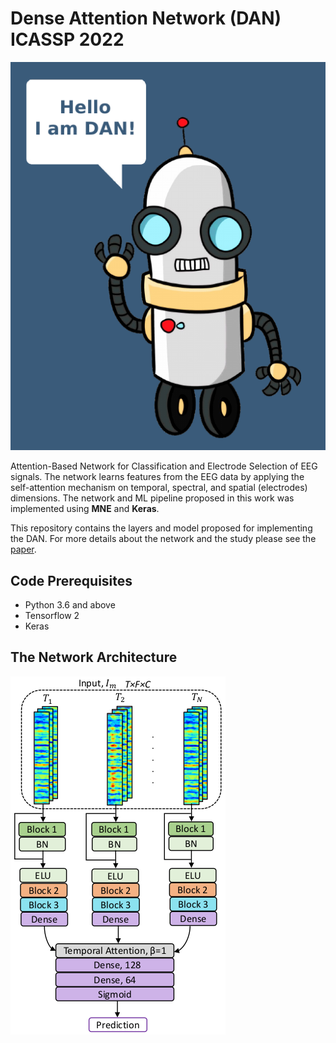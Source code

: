 # Dense Attention Network (DAN) ICASSP 2022

![this is an image](https://github.com/awaknd-1/DAN/blob/6bc9fefdd7efbab4019fb08064200a4599e53b03/DAN.png)

Attention-Based Network for Classification and Electrode Selection of EEG signals. The network learns features from the EEG data by applying the self-attention mechanism on temporal, spectral, and spatial (electrodes) dimensions. The network and ML pipeline proposed in this work was implemented using **MNE** and **Keras**.


This repository contains the layers and model proposed for implementing the DAN. For more details about the network and the study please see the [paper](https://ieeexplore.ieee.org/document/9746241).

## Code Prerequisites
* Python 3.6 and above
* Tensorflow 2
* Keras

## The Network Architecture

![this is an image](https://github.com/awaknd-1/DAN/blob/70f4f78599143fd62678c5a2ed3a7ee8638523d6/dan.png)














